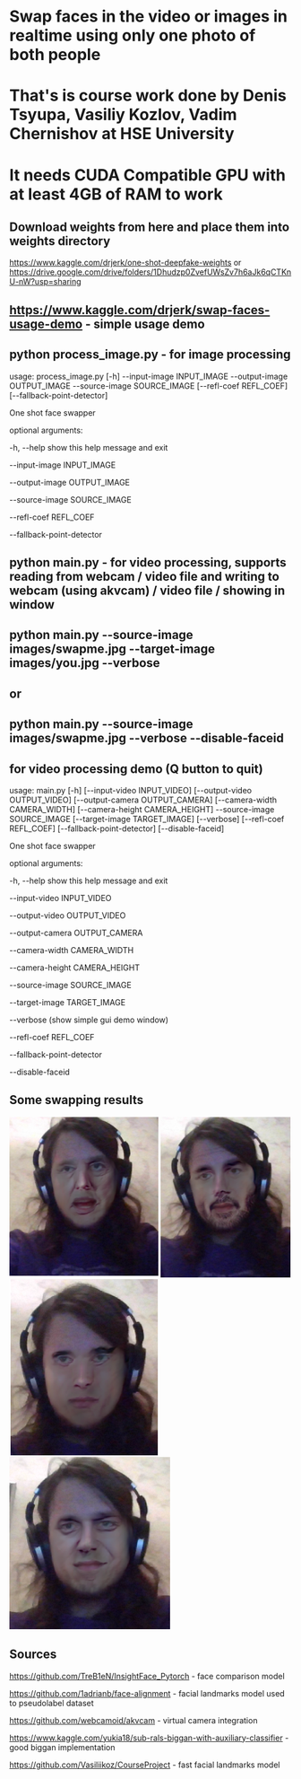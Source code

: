 # Swap faces in the video or images in realtime using only one photo of both people

# That's is course work done by Denis Tsyupa, Vasiliy Kozlov, Vadim Chernishov at HSE University

# It needs CUDA Compatible GPU with at least 4GB of RAM to work

## Download weights from here and place them into weights directory

https://www.kaggle.com/drjerk/one-shot-deepfake-weights or https://drive.google.com/drive/folders/1Dhudzp0ZvefUWsZv7h6aJk6qCTKnU-nW?usp=sharing

## https://www.kaggle.com/drjerk/swap-faces-usage-demo - simple usage demo

## python process_image.py - for image processing

usage: process_image.py [-h] --input-image INPUT_IMAGE --output-image OUTPUT_IMAGE --source-image SOURCE_IMAGE [--refl-coef REFL_COEF] [--fallback-point-detector]

One shot face swapper

optional arguments:

  -h, --help            show this help message and exit
  
  --input-image INPUT_IMAGE
                        
  --output-image OUTPUT_IMAGE
                        
  --source-image SOURCE_IMAGE
                        
  --refl-coef REFL_COEF
                        
  --fallback-point-detector
  
  ## python main.py - for video processing, supports reading from webcam / video file and writing to webcam (using akvcam) / video file / showing in window
  
  ## python main.py --source-image images/swapme.jpg --target-image images/you.jpg --verbose
  
  ## or
  
  ## python main.py --source-image images/swapme.jpg --verbose --disable-faceid
  
  ## for video processing demo (Q button to quit)
  
  usage: main.py [-h] [--input-video INPUT_VIDEO] [--output-video OUTPUT_VIDEO] [--output-camera OUTPUT_CAMERA] [--camera-width CAMERA_WIDTH] [--camera-height CAMERA_HEIGHT] --source-image SOURCE_IMAGE [--target-image TARGET_IMAGE]
               [--verbose] [--refl-coef REFL_COEF] [--fallback-point-detector] [--disable-faceid]

One shot face swapper

optional arguments:

  -h, --help            show this help message and exit
  
  --input-video INPUT_VIDEO
  
  --output-video OUTPUT_VIDEO

  --output-camera OUTPUT_CAMERA

  --camera-width CAMERA_WIDTH

  --camera-height CAMERA_HEIGHT

  --source-image SOURCE_IMAGE

  --target-image TARGET_IMAGE

  --verbose (show simple gui demo window)
  
  --refl-coef REFL_COEF

  --fallback-point-detector
  
  --disable-faceid

## Some swapping results
![demos/1.png](demos/1.png?raw=true "demos/1.png")
![demos/2.png](demos/2.png?raw=true "demos/2.png")
![demos/3.png](demos/3.png?raw=true "demos/3.png")
![demos/4.png](demos/4.png?raw=true "demos/4.png")

## Sources
https://github.com/TreB1eN/InsightFace_Pytorch - face comparison model

https://github.com/1adrianb/face-alignment - facial landmarks model used to pseudolabel dataset

https://github.com/webcamoid/akvcam - virtual camera integration

https://www.kaggle.com/yukia18/sub-rals-biggan-with-auxiliary-classifier - good biggan implementation

https://github.com/Vasiliikoz/CourseProject - fast facial landmarks model
